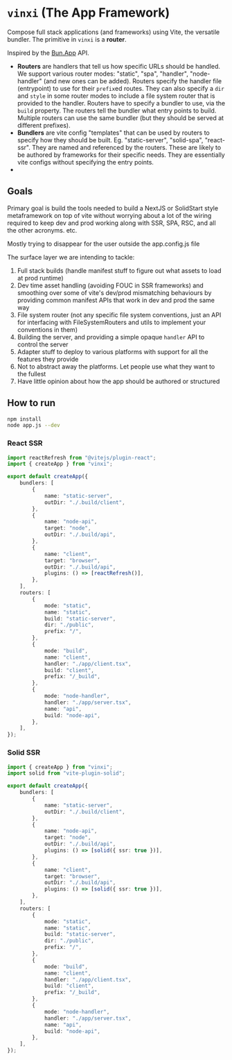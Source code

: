 # `vinxi` (The App Framework)
Compose full stack applications (and frameworks) using Vite, the versatile bundler. The primitive in `vinxi` is a **router**. 

Inspired by the [Bun.App](https://bun.sh/blog/bun-bundler#sneak-peek-bun-app) API. 

- **Routers** are handlers that tell us how specific URLs should be handled. We support various router modes: "static", "spa", "handler", "node-handler" (and new ones can be added). Routers specify the handler file (entrypoint) to use for their `prefix`ed routes. They can also specify a `dir` and `style` in some router modes to include a file system router that is provided to the handler. Routers have to specify a bundler to use, via the `build` property. The routers tell the bundler what entry points to build. Multiple routers can use the same bundler (but they should be served at different prefixes).
- **Bundlers** are vite config "templates" that can be used by routers to specify how they should be built. Eg. "static-server", "solid-spa", "react-ssr". They are named and referenced by the routers. These are likely to be authored by frameworks for their specific needs. They are essentially vite configs without specifying the entry points.
- 
## Goals

Primary goal is build the tools needed to build a NextJS or SolidStart style metaframework on top of vite without worrying about a lot of the wiring required to keep dev and prod working along with SSR, SPA, RSC, and all the other acronyms. etc. 

Mostly trying to disappear for the user outside the app.config.js file

The surface layer we are intending to tackle:
1. Full stack builds (handle manifest stuff to figure out what assets to load at prod runtime)
2. Dev time asset handling (avoiding FOUC in SSR frameworks) and smoothing over some of vite's dev/prod mismatching behaviours by providing common manifest APIs that work in dev and prod the same way
3. File system router (not any specific file system conventions, just an API for interfacing with FileSystemRouters and utils to implement your conventions in them)
4. Building the server, and providing a simple opaque `handler` API to control the server
5. Adapter stuff to deploy to various platforms with support for all the features they provide
6. Not to abstract away the platforms. Let people use what they want to the fullest
7. Have little opinion about how the app should be authored or structured

## How to run

```bash
npm install
node app.js --dev
```

### React SSR

```ts
import reactRefresh from "@vitejs/plugin-react";
import { createApp } from "vinxi";

export default createApp({
	bundlers: [
		{
			name: "static-server",
			outDir: "./.build/client",
		},
		{
			name: "node-api",
			target: "node",
			outDir: "./.build/api",
		},
		{
			name: "client",
			target: "browser",
			outDir: "./.build/api",
			plugins: () => [reactRefresh()],
		},
	],
	routers: [
		{
			mode: "static",
			name: "static",
			build: "static-server",
			dir: "./public",
			prefix: "/",
		},
		{
			mode: "build",
			name: "client",
			handler: "./app/client.tsx",
			build: "client",
			prefix: "/_build",
		},
		{
			mode: "node-handler",
			handler: "./app/server.tsx",
			name: "api",
			build: "node-api",
		},
	],
});
```

### Solid SSR

```ts
import { createApp } from "vinxi";
import solid from "vite-plugin-solid";

export default createApp({
	bundlers: [
		{
			name: "static-server",
			outDir: "./.build/client",
		},
		{
			name: "node-api",
			target: "node",
			outDir: "./.build/api",
			plugins: () => [solid({ ssr: true })],
		},
		{
			name: "client",
			target: "browser",
			outDir: "./.build/api",
			plugins: () => [solid({ ssr: true })],
		},
	],
	routers: [
		{
			mode: "static",
			name: "static",
			build: "static-server",
			dir: "./public",
			prefix: "/",
		},
		{
			mode: "build",
			name: "client",
			handler: "./app/client.tsx",
			build: "client",
			prefix: "/_build",
		},
		{
			mode: "node-handler",
			handler: "./app/server.tsx",
			name: "api",
			build: "node-api",
		},
	],
});

```